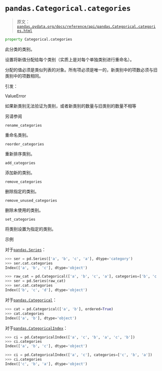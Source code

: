# `pandas.Categorical.categories`

> 原文：[`pandas.pydata.org/docs/reference/api/pandas.Categorical.categories.html`](https://pandas.pydata.org/docs/reference/api/pandas.Categorical.categories.html)

```py
property Categorical.categories
```

此分类的类别。

设置将新值分配给每个类别（实质上是对每个单独类别进行重命名）。

分配的值必须是类似列表的对象。所有项必须是唯一的，新类别中的项数必须与旧类别中的项数相同。

引发：

ValueError

如果新类别无法验证为类别，或者新类别的数量与旧类别的数量不相等

另请参阅

`rename_categories`

重命名类别。

`reorder_categories`

重新排序类别。

`add_categories`

添加新的类别。

`remove_categories`

删除指定的类别。

`remove_unused_categories`

删除未使用的类别。

`set_categories`

将类别设置为指定的类别。

示例

对于[`pandas.Series`](https://pandas.pydata.org/docs/reference/api/pandas.Series.html#pandas.Series "pandas.Series")：

```py
>>> ser = pd.Series(['a', 'b', 'c', 'a'], dtype='category')
>>> ser.cat.categories
Index(['a', 'b', 'c'], dtype='object') 
```

```py
>>> raw_cat = pd.Categorical(['a', 'b', 'c', 'a'], categories=['b', 'c', 'd'])
>>> ser = pd.Series(raw_cat)
>>> ser.cat.categories
Index(['b', 'c', 'd'], dtype='object') 
```

对于[`pandas.Categorical`](https://pandas.pydata.org/docs/reference/api/pandas.Categorical.categories.html "pandas.Categorical")：

```py
>>> cat = pd.Categorical(['a', 'b'], ordered=True)
>>> cat.categories
Index(['a', 'b'], dtype='object') 
```

对于[`pandas.CategoricalIndex`](https://pandas.pydata.org/docs/reference/api/pandas.CategoricalIndex.html#pandas.CategoricalIndex "pandas.CategoricalIndex")：

```py
>>> ci = pd.CategoricalIndex(['a', 'c', 'b', 'a', 'c', 'b'])
>>> ci.categories
Index(['a', 'b', 'c'], dtype='object') 
```

```py
>>> ci = pd.CategoricalIndex(['a', 'c'], categories=['c', 'b', 'a'])
>>> ci.categories
Index(['c', 'b', 'a'], dtype='object') 
```
